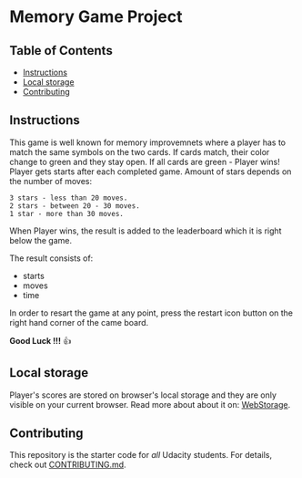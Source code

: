 # Memory Game Project

## Table of Contents

* [Instructions](#instructions)
* [Local storage](#local-storage)
* [Contributing](#contributing)


## Instructions

This game is well known for memory improvemnets where a player has to match the same symbols on the two cards. If cards match, their color change to green and they stay open. If all cards are green - Player wins! Player gets starts after each completed game. Amount of stars depends on the number of moves:
```
3 stars - less than 20 moves.
2 stars - between 20 - 30 moves.
1 star - more than 30 moves.
```
When Player wins, the result is added to the leaderboard which it is right below the game. 

The result consists of: 
- starts 
- moves
- time

In order to resart the game at any point, press the restart icon button on the right hand corner of the came board. 

**Good Luck !!!**  :+1:

## Local storage

Player's scores are stored on browser's local storage and they are only visible on your current browser.
Read more about about it on: [WebStorage](https://www.w3schools.com/html/html5_webstorage.asp). 

## Contributing

This repository is the starter code for _all_ Udacity students. 
For details, check out [CONTRIBUTING.md](CONTRIBUTING.md).

